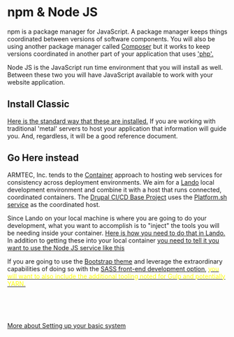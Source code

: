 
# npm & Node JS

npm is a package manager for JavaScript.  A package manager keeps things coordinated between versions of software components.  You will also be using another package manager called [Composer](https://www.drupal.org/docs/develop/using-composer) but it works to keep versions coordinated in another part of your application that uses ['php'.](https://www.php.net/)

Node JS is the JavaScript run time environment that you will install as well.  Between these two you will have JavaScript available to work with your website application.

## Install Classic

[Here is the standard way that these are installed.](https://docs.npmjs.com/downloading-and-installing-node-js-and-npm)  If you are working with traditional 'metal' servers to host your application that information will guide you.  And, regardless, it will be a good reference document.

## Go Here instead

ARMTEC, Inc. tends to the [Container](https://code.visualstudio.com/docs/devcontainers/containers) approach to hosting web services for consistency across deployment environments.  We aim for a [Lando](https://docs.lando.dev/) local development environment and combine it with a host that runs connected, coordinated containers.  The [Drupal CI/CD Base Project](../book/drupalcicd.md) uses the [Platform.sh service](https://platform.sh/) as the coordinated host.

Since Lando on your local machine is where you are going to do your development, what you want to accomplish is to "inject" the tools you will be needing inside your container.  [Here is how you need to do that in Lando.](https://docs.lando.dev/node/frontend-tooling.html)  In addition to getting these into your local container [you need to tell it you want to use the Node JS service like this](https://docs.lando.dev/node/)

If you are going to use the [Bootstrap theme](../theme/bootstrap.md) and leverage the extraordinary capabilities of doing so with the [SASS front-end development option](../theme/bootstrap.md#barrio-wsass), [<font color=yellow>you will want to also include the additional tooling noted for Gulp and potentially YARN.</font>](https://docs.lando.dev/node/frontend-tooling.html#making-tooling-available-on-the-cli)

<br>
<br>
<br>

[More about Setting up your basic system](../book/Novice.md#setting-up-your-basic-system)
